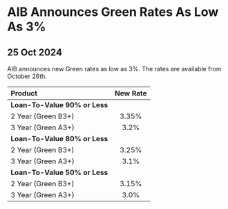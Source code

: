 # AIB Announces Green Rates As Low As 3%

## 25 Oct 2024


AIB announces new Green rates as low as 3%. The rates are available from October 26th.

| Product | New Rate |
| :--- | :----: |
| **Loan-To-Value 90% or Less** | |
| 2 Year (Green B3+) | 3.35% |
| 3 Year (Green A3+) | 3.2% |
| **Loan-To-Value 80% or Less** | |
| 2 Year (Green B3+) | 3.25% |
| 3 Year (Green A3+) | 3.1% |
| **Loan-To-Value 50% or Less** | |
| 2 Year (Green B3+) | 3.15% |
| 3 Year (Green A3+) | 3.0% |
